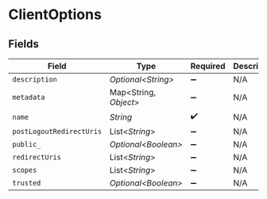 # ClientOptions


## Fields

| Field                    | Type                     | Required                 | Description              |
| ------------------------ | ------------------------ | ------------------------ | ------------------------ |
| `description`            | *Optional\<String>*      | :heavy_minus_sign:       | N/A                      |
| `metadata`               | Map\<String, *Object*>   | :heavy_minus_sign:       | N/A                      |
| `name`                   | *String*                 | :heavy_check_mark:       | N/A                      |
| `postLogoutRedirectUris` | List\<*String*>          | :heavy_minus_sign:       | N/A                      |
| `public_`                | *Optional\<Boolean>*     | :heavy_minus_sign:       | N/A                      |
| `redirectUris`           | List\<*String*>          | :heavy_minus_sign:       | N/A                      |
| `scopes`                 | List\<*String*>          | :heavy_minus_sign:       | N/A                      |
| `trusted`                | *Optional\<Boolean>*     | :heavy_minus_sign:       | N/A                      |